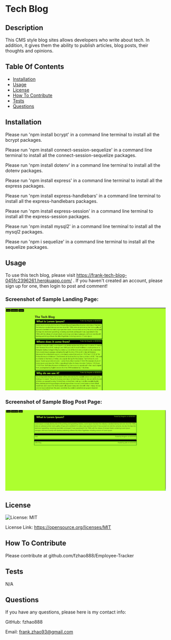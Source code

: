# Tech Blog

## Description

This CMS style blog sites allows developers who write about tech.  In addition, it gives them the ability to publish articles, blog posts, their thoughts and opinions.

## Table Of Contents

- [Installation](#installation)
- [Usage](#usage)
- [License](#license)
- [How To Contribute](#how-to-contribute)
- [Tests](#tests)
- [Questions](#questions)

## Installation

Please run 'npm install bcrypt' in a command line terminal to install all the bcrypt packages. 

Please run 'npm install connect-session-sequelize' in a command line terminal to install all the connect-session-sequelize packages. 

Please run 'npm install dotenv' in a command line terminal to install all the dotenv packages. 

Please run 'npm install express' in a command line terminal to install all the express packages. 


Please run 'npm install express-handlebars' in a command line terminal to install all the express-handlebars packages. 

Please run 'npm install express-session' in a command line terminal to install all the express-session packages. 


Please run 'npm install mysql2' in a command line terminal to install all the mysql2 packages. 

Please run 'npm i sequelize' in a command line terminal to install all the sequelize packages. 


## Usage

To use this tech blog, please visit  https://frank-tech-blog-045fc2396261.herokuapp.com/ .  If you haven't created an account, please sign up for one, then login to post and comment!

### Screenshot of Sample Landing Page:

![screenshot of sample landing page](public/images/landingpage.png)

### Screenshot of Sample Blog Post Page: 
![screenshot of sample blog post page](public/images/blogpost.png)

## License

![License: MIT](https://img.shields.io/badge/License-MIT-yellow.svg)

License Link: https://opensource.org/licenses/MIT

## How To Contribute

Please contribute at github.com/fzhao888/Employee-Tracker

## Tests

N/A

## Questions

If you have any questions, please here is my contact info:

GitHub: fzhao888

Email: frank.zhao93@gmail.com
